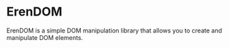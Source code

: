 # ErenDOM

ErenDOM is a simple DOM manipulation library that allows you to create and manipulate DOM elements.